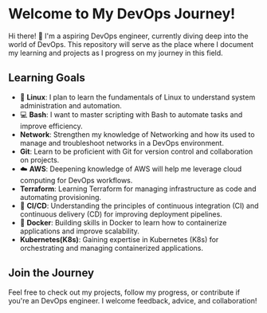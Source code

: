 # Welcome to My DevOps Journey!

Hi there! 👋 I'm a aspiring DevOps engineer, currently diving deep into the world of DevOps. This repository will serve as the place where I document my learning and projects as I progress on my journey in this field.

## Learning Goals
* 🐧 **Linux**: I plan to learn the fundamentals of Linux to understand system administration and automation.
* 💻 **Bash**: I want to master scripting with Bash to automate tasks and improve efficiency.
*	**Network**: Strengthen my knowledge of Networking and how its used to manage and troubleshoot networks in a DevOps environment.
*	**Git**: Learn to be proficient with Git for version control and collaboration on projects.
* ☁️	**AWS**: Deepening knowledge of AWS will help me leverage cloud computing for DevOps workflows.
*	**Terraform**: Learning Terraform for managing infrastructure as code and automating provisioning.
*	🔄 **CI/CD**: Understanding the principles of continuous integration (CI) and continuous delivery (CD) for improving deployment pipelines.
*	🐳 **Docker**: Building skills in Docker to learn how to containerize applications and improve scalability.
*	**Kubernetes(K8s)**: Gaining expertise in Kubernetes (K8s) for orchestrating and managing containerized applications.

## Join the Journey
Feel free to check out my projects, follow my progress, or contribute if you're an DevOps engineer. I welcome feedback, advice, and collaboration!


